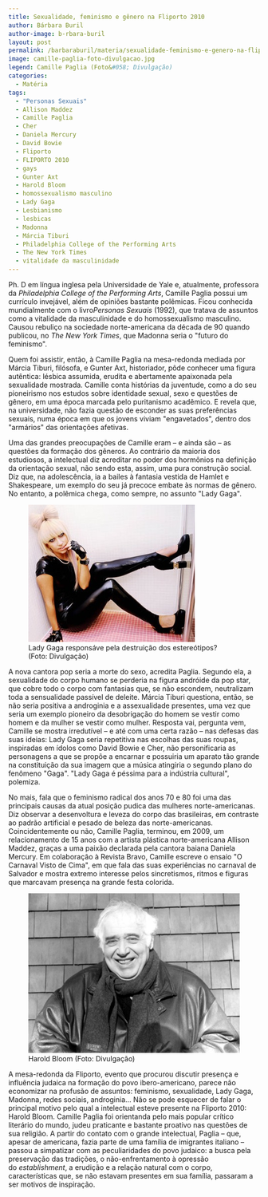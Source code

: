 ```yaml
---
title: Sexualidade, feminismo e gênero na Fliporto 2010
author: Bárbara Buril
author-image: b-rbara-buril
layout: post
permalink: /barbaraburil/materia/sexualidade-feminismo-e-genero-na-fliporto-2010/
image: camille-paglia-foto-divulgacao.jpg
legend: Camille Paglia (Foto&#058; Divulgação)
categories:
  - Matéria
tags:
  - "Personas Sexuais"
  - Allison Maddez
  - Camille Paglia
  - Cher
  - Daniela Mercury
  - David Bowie
  - Fliporto
  - FLIPORTO 2010
  - gays
  - Gunter Axt
  - Harold Bloom
  - homossexualismo masculino
  - Lady Gaga
  - Lesbianismo
  - lesbicas
  - Madonna
  - Márcia Tiburi
  - Philadelphia College of the Performing Arts
  - The New York Times
  - vitalidade da masculinidade
---
```

Ph. D em língua inglesa pela Universidade de Yale e, atualmente, professora da *Philadelphia College of the Performing Arts*, Camille Paglia possui um currículo invejável, além de opiniões bastante polêmicas. Ficou conhecida mundialmente com o livro*Personas Sexuais* (1992), que tratava de assuntos como a vitalidade da masculinidade e do homossexualismo masculino. Causou rebuliço na sociedade norte-americana da década de 90 quando publicou, no *The New York Times*, que Madonna seria o "futuro do feminismo".

Quem foi assistir, então, à Camille Paglia na mesa-redonda mediada por Márcia Tiburi, filósofa, e Gunter Axt, historiador, pôde conhecer uma figura autêntica: lésbica assumida, erudita e abertamente apaixonada pela sexualidade mostrada. Camille conta histórias da juventude, como a do seu pioneirismo nos estudos sobre identidade sexual, sexo e questões de gênero, em uma época marcada pelo puritanismo acadêmico. E revela que, na universidade, não fazia questão de esconder as suas preferências sexuais, numa época em que os jovens viviam "engavetados", dentro dos "armários" das orientações afetivas.

Uma das grandes preocupações de Camille eram – e ainda são – as questões da formação dos gêneros. Ao contrário da maioria dos estudiosos, a intelectual diz acreditar no poder dos hormônios na definição da orientação sexual, não sendo esta, assim, uma pura construção social. Diz que, na adolescência, ia a bailes à fantasia vestida de Hamlet e Shakespeare, um exemplo do seu já precoce embate às normas de gênero. No entanto, a polêmica chega, como sempre, no assunto "Lady Gaga".

<figure class="figure right figure-50"><img src="https://raw.githubusercontent.com/revistazena/img/master/lady-gaga-dovulgacao.jpg" alt="Lady Gaga responsáve pela destruição dos estereótipos? (Foto: Divulgação)" title="Lady Gaga responsáve pela destruição dos estereótipos? (Foto: Divulgação)" /><figcaption class="legenda">Lady Gaga responsáve pela destruição dos estereótipos?<br>(Foto: Divulgação)</figcaption></figure>

A nova cantora pop seria a morte do sexo, acredita Paglia. Segundo ela, a sexualidade do corpo humano se perderia na figura andróide da pop star, que cobre todo o corpo com fantasias que, se não escondem, neutralizam toda a sensualidade passível de deleite. Márcia Tiburi questiona, então, se não seria positiva a androginia e a assexualidade presentes, uma vez que seria um exemplo pioneiro da desobrigação do homem se vestir como homem e da mulher se vestir como mulher. Resposta vai, pergunta vem, Camille se mostra irredutível – e até com uma certa razão – nas defesas das suas ideias: Lady Gaga seria repetitiva nas escolhas das suas roupas, inspiradas em ídolos como David Bowie e Cher, não personificaria as personagens a que se propõe a encarnar e possuiria um aparato tão grande na constituição da sua imagem que a música atingiria o segundo plano do fenômeno "Gaga". "Lady Gaga é péssima para a indústria cultural", polemiza.

No mais, fala que o feminismo radical dos anos 70 e 80 foi uma das principais causas da atual posição pudica das mulheres norte-americanas. Diz observar a desenvoltura e leveza do corpo das brasileiras, em contraste ao padrão artificial e pesado de beleza das norte-americanas.  Coincidentemente ou não, Camille Paglia, terminou, em 2009, um relacionamento de 15 anos com a artista plástica norte-americana Allison Maddez, graças a uma paixão declarada pela cantora baiana Daniela Mercury. Em colaboração à Revista Bravo, Camille escreve o ensaio "O Carnaval Visto de Cima", em que fala das suas experiências no carnaval de Salvador e mostra extremo interesse pelos sincretismos, ritmos e figuras que marcavam presença na grande festa colorida.

<figure><img src="https://raw.githubusercontent.com/revistazena/img/master/harold-bloom-foto-divulgacao.jpg" alt="Harold Bloom (Foto: Divulgação)" title="Harold Bloom (Foto: Divulgação)" /><figcaption class="legenda">Harold Bloom (Foto: Divulgação)</figcaption></figure>

A mesa-redonda da Fliporto, evento que procurou discutir presença e influência judaica na formação do povo ibero-americano, parece não economizar na profusão de assuntos: feminismo, sexualidade, Lady Gaga, Madonna, redes sociais, androginia… Não se pode esquecer de falar o principal motivo pelo qual a intelectual esteve presente na Fliporto 2010: Harold Bloom. Camille Paglia foi orientanda pelo mais popular crítico literário do mundo, judeu praticante e bastante proativo nas questões de sua religião. A partir do contato com o grande intelectual, Paglia – que, apesar de americana, fazia parte de uma família de imigrantes italiano – passou a simpatizar com as peculiaridades do povo judaico: a busca pela preservação das tradições, o não-enfrentamento à opressão do *establishment*, a erudição e a relação natural com o corpo, características que, se não estavam presentes em sua família, passaram a ser motivos de inspiração.